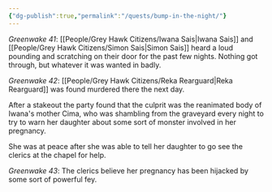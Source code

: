 ```yaml
---
{"dg-publish":true,"permalink":"/quests/bump-in-the-night/"}
---
```


*Greenwake 41*: [[People/Grey Hawk Citizens/Iwana Sais\|Iwana Sais]] and [[People/Grey Hawk Citizens/Simon Sais\|Simon Sais]] heard a loud pounding and scratching on their door for the past few nights.  Nothing got through, but whatever it was wanted in badly.  

*Greenwake 42*: [[People/Grey Hawk Citizens/Reka Rearguard\|Reka Rearguard]] was found murdered there the next day.  

After a stakeout the party found that the culprit was the reanimated body of Iwana's mother Cima, who was shambling from the graveyard every night to try to warn her daughter about some sort of monster involved in her pregnancy.  

She was at peace after she was able to tell her daughter to go see the clerics at the chapel for help.  

*Greenwake 43*: The clerics believe her pregnancy has been hijacked by some sort of powerful fey.  
